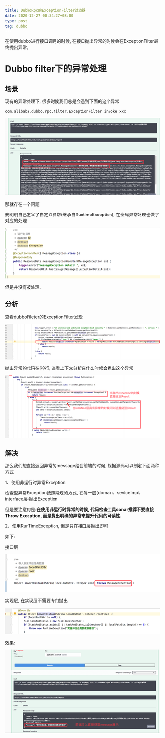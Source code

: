 ```yaml
---
title: DubboRpc的ExceptionFilter过滤器
date: 2020-12-27 00:34:27+08:00
type: post
tag: dubbo
---
```


在使用dubbo进行接口调用的时候, 在接口抛出异常的时候会在ExceptionFilter最终抛出异常。

<!--more-->

# Dubbo filter下的异常处理

## 场景

现有的异常处理下, 很多时候我们总是会遇到下面的这个异常

```
com.alibaba.dubbo.rpc.filter.ExceptionFilter invoke xxx
```

![image-20190730113116205](../../public/images/dubbo-rpc-filter-exception-handler/images/image-20190730113116205-5755339.png)

那就存在一个问题

我明明自己定义了自定义异常(继承自RuntimeException), 在全局异常处理也做了对应的处理

![image-20190730113307443](../../public/images/dubbo-rpc-filter-exception-handler/images/image-20190730113307443.png)

但是并没有被处理.

## 分析

查看dubboFileter的ExceptionFilter发现:

![image-20190730121941914](../../public/images/dubbo-rpc-filter-exception-handler/images/image-20190730121941914.png)

抛出异常的代码在68行, 查看上下文分析在什么时候会抛出这个异常

![image-20190730122226943](../../public/images/dubbo-rpc-filter-exception-handler/images/image-20190730122226943.png)

## 解决

那么我们想直接返回异常的message给到前端的时候, 根据源码可以制定下面两种方式

1、使用非运行时异常Exception

检查型异常Exception按照常规的方式, 在每一层(domain、seviceImpl、interface层)抛出Exception

但是要注意的是:**在使用非运行时异常的时候, 代码检查工具sonar推荐不要直接Throw Exception, 而是抛出明确的异常来提升代码的可读性.**

2、使用RunTimeException, 但是只在接口层抛出即可

如下:

接口层

![image-20190730122743081](../../public/images/dubbo-rpc-filter-exception-handler/images/image-20190730122743081.png)

实现层, 在实现层不需要专门抛出

![image-20190730122812991](../../public/images/dubbo-rpc-filter-exception-handler/images/image-20190730122812991.png)

效果:

![image-20190730122906444](../../public/images/dubbo-rpc-filter-exception-handler/images/image-20190730122906444.png)
